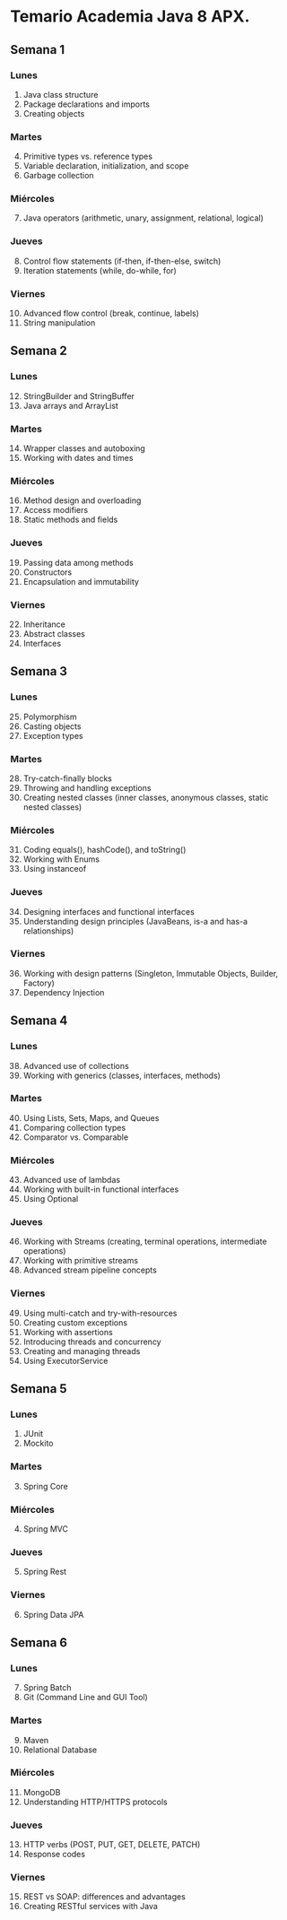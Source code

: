 # Temario Academia Java 8 APX.

## Semana 1

### Lunes
1. Java class structure
2. Package declarations and imports
3. Creating objects

### Martes
4. Primitive types vs. reference types
5. Variable declaration, initialization, and scope
6. Garbage collection

### Miércoles
7. Java operators (arithmetic, unary, assignment, relational, logical)

### Jueves
8. Control flow statements (if-then, if-then-else, switch)
9. Iteration statements (while, do-while, for)

### Viernes
10. Advanced flow control (break, continue, labels)
11. String manipulation

## Semana 2

### Lunes
12. StringBuilder and StringBuffer
13. Java arrays and ArrayList

### Martes
14. Wrapper classes and autoboxing
15. Working with dates and times

### Miércoles
16. Method design and overloading
17. Access modifiers
18. Static methods and fields

### Jueves
19. Passing data among methods
20. Constructors
21. Encapsulation and immutability

### Viernes
22. Inheritance
23. Abstract classes
24. Interfaces

## Semana 3

### Lunes
25. Polymorphism
26. Casting objects
27. Exception types

### Martes
28. Try-catch-finally blocks
29. Throwing and handling exceptions
30. Creating nested classes (inner classes, anonymous classes, static nested classes)

### Miércoles
31. Coding equals(), hashCode(), and toString()
32. Working with Enums
33. Using instanceof

### Jueves
34. Designing interfaces and functional interfaces
35. Understanding design principles (JavaBeans, is-a and has-a relationships)

### Viernes
36. Working with design patterns (Singleton, Immutable Objects, Builder, Factory)
37. Dependency Injection

## Semana 4

### Lunes
38. Advanced use of collections
39. Working with generics (classes, interfaces, methods)

### Martes
40. Using Lists, Sets, Maps, and Queues
41. Comparing collection types
42. Comparator vs. Comparable

### Miércoles
43. Advanced use of lambdas
44. Working with built-in functional interfaces
45. Using Optional

### Jueves
46. Working with Streams (creating, terminal operations, intermediate operations)
47. Working with primitive streams
48. Advanced stream pipeline concepts

### Viernes
49. Using multi-catch and try-with-resources
50. Creating custom exceptions
51. Working with assertions
52. Introducing threads and concurrency
53. Creating and managing threads
54. Using ExecutorService

## Semana 5

### Lunes
1. JUnit
2. Mockito

### Martes
3. Spring Core

### Miércoles
4. Spring MVC

### Jueves
5. Spring Rest

### Viernes
6. Spring Data JPA

## Semana 6

### Lunes
7. Spring Batch
8. Git (Command Line and GUI Tool)

### Martes
9. Maven
10. Relational Database

### Miércoles
11. MongoDB
12. Understanding HTTP/HTTPS protocols

### Jueves
13. HTTP verbs (POST, PUT, GET, DELETE, PATCH)
14. Response codes

### Viernes
15. REST vs SOAP: differences and advantages
16. Creating RESTful services with Java